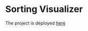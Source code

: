 # Sorting Visualizer

The project is deployed [here](https://paradox0510.github.io/Sorting_Visualizer/)
